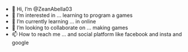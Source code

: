 - 👋 Hi, I’m @ZeanAbella03
- 👀 I’m interested in ... learning to program a games
- 🌱 I’m currently learning ... in online 
- 💞️ I’m looking to collaborate on ... making games
- 📫 How to reach me ... and social platform like facebook and insta and google 

<!---
ZeanAbella03/ZeanAbella03 is a ✨ special ✨ repository because its `README.md` (this file) appears on your GitHub profile.
You can click the Preview link to take a look at your changes.
--->
